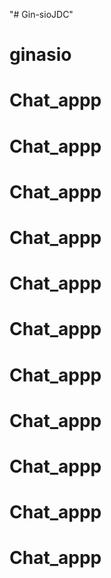 "# Gin-sioJDC" 
# ginasio
# Chat_appp
# Chat_appp
# Chat_appp
# Chat_appp
# Chat_appp
# Chat_appp
# Chat_appp
# Chat_appp
# Chat_appp
# Chat_appp
# Chat_appp
